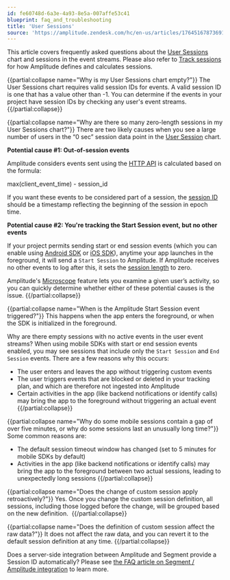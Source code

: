 ```yaml
---
id: fe60748d-6a3e-4a93-8e5a-007affe53c41
blueprint: faq_and_troubleshooting
title: 'User Sessions'
source: 'https://amplitude.zendesk.com/hc/en-us/articles/17645167873691'
---
```

This article covers frequently asked questions about the [User Sessions](/docs/analytics/charts/user-sessions/user-sessions-track-engagement-frequency) chart and sessions in the event streams. Please also refer to [Track sessions](/docs/cdp/sources/instrument-track-sessions) for how Amplitude defines and calculates sessions.


{{partial:collapse name="Why is my User Sessions chart empty?"}}
The User Sessions chart requires valid session IDs for events. A valid session ID is one that has a value other than -1. You can determine if the events in your project have session IDs by checking any user's event streams. 
{{/partial:collapse}}


{{partial:collapse name="Why are there so many zero-length sessions in my User Sessions chart?"}}
There are two likely causes when you see a large number of users in the “0 sec” session data point in the [User Session](/docs/analytics/charts/user-sessions/user-sessions-track-engagement-frequency) chart.

**Potential cause #1: Out-of-session events**

Amplitude considers events sent using the [HTTP API](/docs/cdp/sources/instrument-track-sessions) is calculated based on the formula:

max(client_event_time) - session_id

If you want these events to be considered part of a session, the [session ID](/docs/cdp/sources/instrument-track-sessions) should be a timestamp reflecting the beginning of the session in epoch time.

**Potential cause #2: You're tracking the Start Session event, but no other events**

If your project permits sending start or end session events (which you can enable using [Android SDK](https://help.amplitude.com/hc/en-us/articles/115002935588-Android-SDK-Installation#tracking-sessions) or [iOS SDK](https://help.amplitude.com/hc/en-us/articles/115002278527-iOS-SDK-Installation#tracking-sessions)), anytime your app launches in the foreground, it will send a `Start
 Session` to Amplitude. If Amplitude receives no other events to log after this, it sets the [session length](/docs/cdp/sources/instrument-track-sessions) to zero.

Amplitude's [Microscope](/docs/analytics/microscope) feature lets you examine a given user’s activity, so you can quickly determine whether either of these potential causes is the issue.
{{/partial:collapse}}


{{partial:collapse name="When is the Amplitude Start Session event triggered?"}}
This happens when the app enters the foreground, or when the SDK is initialized in the foreground.

Why are there empty sessions with no active events in the user event streams?
When using mobile SDKs with start or end session events enabled, you may see sessions that include only the `Start Session` and `End Session` events. There are a few reasons why this occurs: 

* The user enters and leaves the app without triggering custom events
* The user triggers events that are blocked or deleted in your tracking plan, and which are therefore not ingested into Amplitude
* Certain activities in the app (like backend notifications or identify calls) may bring the app to the foreground without triggering an actual event
{{/partial:collapse}}


{{partial:collapse name="Why do some mobile sessions contain a gap of over five minutes, or why do some sessions last an unusually long time?"}}
Some common reasons are: 

* The default session timeout window has changed (set to 5 minutes for mobile SDKs by default)
* Activities in the app (like backend notifications or identify calls) may bring the app to the foreground between two actual sessions, leading to unexpectedly long sessions
{{/partial:collapse}}


{{partial:collapse name="Does the change of custom session apply retroactively?"}}
Yes. Once you change the custom session definition, all sessions, including those logged before the change, will be grouped based on the new definition. 
{{/partial:collapse}}


{{partial:collapse name="Does the definition of custom session affect the raw data?"}}
It does not affect the raw data, and you can revert it to the default session definition at any time.
{{/partial:collapse}}

Does a server-side integration between Amplitude and Segment provide a Session ID automatically?
Please see [the FAQ article on Segment / Amplitude integration](/docs/faq/segment-amplitude-integration) to learn more.
